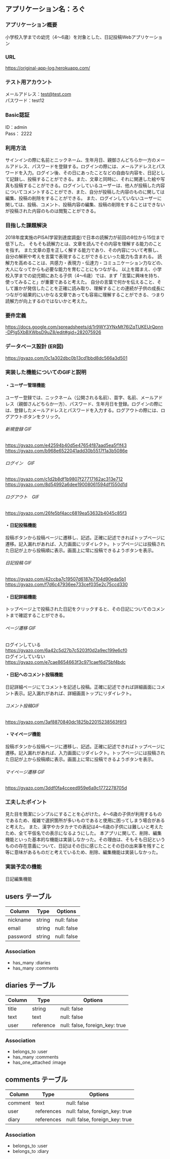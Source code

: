 ## アプリケーション名：ろぐ

### アプリケーション概要 
小学校入学までの幼児（4〜6歳）を対象とした、日記投稿Webアプリケーション


### URL 
https://original-app-log.herokuapp.com/

### テスト用アカウント 
メールアドレス：test@test.com<br>
パスワード：test12

### Basic認証
ID：admin<br>
Pass： 2222



### 利用方法
サインインの際に名前とニックネーム、生年月日、親御さんどちらか一方のメールアドレス、パスワードを登録する。ログインの際には、メールアドレスとパスワードを入力。ログイン後、その日にあったことなどの自由な内容を、日記として記録し、投稿することができる。また、文章と同時に、それに関連した絵や写真も投稿することができる。ログインしているユーザーは、他人が投稿した内容についてコメントすることができ、また、自分が投稿した内容のものに関しては編集、投稿の削除をすることができる。
また、ログインしていないユーザーに関しては、投稿、コメント、投稿内容の編集、投稿の削除をすることはできないが投稿された内容のものは閲覧ことができる。



### 目指した課題解決 
2018年度実施のPISA(学習到達度調査)で日本の読解力が前回の8位から15位まで低下した。
そもそも読解力とは、文章を読んでその内容を理解する能力のことを指す。
また文章の意を正しく解する能力であり、その内容について考察し、自分の解釈や考えを言葉で表現することができるといった能力も含まれる。
読解力を高めることは、共感力・表現力・伝達力・コミュニケーション力などの、大人になってからも必要な能力を育むことにもつながる。
以上を踏まえ、小学校入学までの幼児期にあたる子供（4〜6歳）では、まず「言葉に興味を持ち、使ってみること」が重要であると考えた。
自分の言葉で何かを伝えること、そして誰かが発信したことを正確に読み取り、理解することの連続が子供の成長につながり結果的にいかなる文章であっても容易に理解することができる、つまり読解力が向上するのではないかと考えた。



### 要件定義
https://docs.google.com/spreadsheets/d/1r9WY3YNxMt76IZqTUKEUrQpnn-DPIg5XbBXWbsD9uZ8/edit#gid=282075926



### データベース設計 (ER図)
https://gyazo.com/0c1a302dbc0b13cd1bbd8dc566a3d501 



### 実装した機能についてのGIFと説明
#### ・ユーザー管理機能
ユーザー登録では、ニックネーム（公開される名前）、苗字、名前、メールアドレス（親御さんどちらか一方）、パスワード、生年月日を登録。ログインの際には、登録したメールアドレスとパスワードを入力する。ログアウトの際には、ログアウトボタンをクリック。
###### 新規登録 GIF
https://gyazo.com/e42594b40d5e47654f87aad5ea5f1f43<br>
https://gyazo.com/b968e6522041add30b5517f1a3b5086e
###### ログイン　GIF
https://gyazo.com/c1d2b8df1b9807f27717162ac313e712<br>
https://gyazo.com/8d54992a6dee19008061594df1550d1d
###### ログアウト　GIF
https://gyazo.com/26fe5bf4acc6819ea53632b4045c85f3

#### ・日記投稿機能
投稿ボタンから投稿ページに遷移し、記述。正確に記述できればトップページに遷移。記入漏れがあれば、入力画面にリダイレクト。トップページには投稿された日記が上から投稿順に表示。画面上に常に投稿できるようボタンを表示。
###### 日記投稿 GIF
https://gyazo.com/42ccba7c19507d6187e7104d90eda5b1<br>
https://gyazo.com/f7d6c47936ee733cef035e2c75ccd330

#### ・日記詳細機能
トップページ上で投稿された日記をクリックすると、その日記についてのコメントまで確認することができる。
###### ページ遷移 GIF
ログインしている<br>
https://gyazo.com/6a42c5d27b7c5203f0d2a9ec199e6cf0<br>
ログインしていない<br>
https://gyazo.com/e7cae8654663f3c971caef6d75bf4bdc

#### ・日記へのコメント投稿機能
日記詳細ページにてコメントを記述し投稿。正確に記述できれば詳細画面にコメント表示。記入漏れがあれば、詳細画面トップにリダイレクト。
###### コメント投稿GIF
https://gyazo.com/3af8870840dc1825b22015238563f6f3

#### ・マイページ機能
投稿ボタンから投稿ページに遷移し、記述。正確に記述できればトップページに遷移。記入漏れがあれば、入力画面にリダイレクト。トップページには投稿された日記が上から投稿順に表示。画面上に常に投稿できるようボタンを表示。
###### マイページ遷移 GIF
https://gyazo.com/3ddf0fa4cceed959e6a9c1772278705d




### 工夫したポイント
見た目を簡潔にシンプルにすることを心がけた。4〜6歳の子供が利用するものであるため、複雑で選択箇所が多いものであると使用に困ってしまう場合があると考えた。
また、漢字やカタカナでの表記は4〜6歳の子供には難しいと考えたため、全て平仮名での表示になるようにした。
本アプリに関して、削除、編集機能といった基本的な機能は実装しなかった。その理由は、そもそも日記というものの存在意義について、日記はその日に感じたことその日の出来事を残すこと等に意味があるものだと考えているため、削除、編集機能は実装しなかった。



### 実装予定の機能 
日記編集機能




## users テーブル

| Column         | Type   | Options     |
| -------------- | ------ | ----------- |
| nickname       | string | null: false |
| email          | string | null: false |
| password       | string | null: false |

### Association

- has_many :diaries
- has_many :comments

## diaries テーブル

| Column             | Type       | Options                        |
| ------------------ | ---------- | ------------------------------ |
| title              | string     | null: false                    |
| text               | text       | null: false                    |
| user               | reference  | null: false, foreign_key: true |

### Association

- belongs_to :user
- has_many :comments
- has_one_attached :image

## comments テーブル

| Column  | Type       | Options                        |
| ------- | ---------- | ------------------------------ |
| comment | text       | null: false                    |
| user    | references | null: false, foreign_key: true |
| diary   | references | null: false, foreign_key: true |

### Association

- belongs_to :user
- belongs_to :diary


